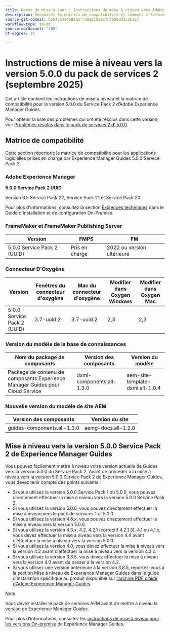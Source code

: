 ```yaml
---
title: Notes de mise à jour | Instructions de mise à niveau vers Adobe Experience Manager Guides 5.0.0 Service Pack 2
description: Découvrez la matrice de compatibilité et comment effectuer une mise à niveau vers la version 5.0.0 Service Pack 2 d’Adobe Experience Manager Guides.
source-git-commit: b5b4c5484593a2f7d9121da1c7bfb28dd2c36a57
workflow-type: tm+mt
source-wordcount: '469'
ht-degree: 1%

---
```


# Instructions de mise à niveau vers la version 5.0.0 du pack de services 2 (septembre 2025)

Cet article contient les instructions de mise à niveau et la matrice de compatibilité pour la version 5.0.0 du Service Pack 2 d’Adobe Experience Manager Guides.

Pour obtenir la liste des problèmes qui ont été résolus dans cette version, voir [Problèmes résolus dans le pack de services 2 d’ 5.0.0](../release-info/fixed-issues-5-0-0-sp2.md).

## Matrice de compatibilité

Cette section répertorie la matrice de compatibilité pour les applications logicielles prises en charge par Experience Manager Guides 5.0.0 Service Pack 2.

### Adobe Experience Manager

**5.0.0 Service Pack 2 UUID**

Version 6.5 Service Pack 22, Service Pack 21 et Service Pack 20

Pour plus d&#39;informations, consultez la section [Exigences techniques](../install-guide/download-install-technical-requirements.md) dans le Guide d&#39;installation et de configuration On-Premise.

### FrameMaker et FrameMaker Publishing Server

| Version | FMPS | FM |
| --- | --- | --- |
| 5.0.0 Service Pack 2 (UUID) | Pris en charge | 2022 ou version ultérieure |

### Connecteur D&#39;Oxygène

| Version | Fenêtres du connecteur d&#39;oxygène | Mac du connecteur d&#39;oxygène | Modifier dans Oxygen Windows | Modifier dans Oxygen Mac |
| --- | --- | --- |--- |--- |
| 5.0.0 Service Pack 2 (UUID) | 3.7-uuid.2 | 3.7-uuid.2 | 2,3 | 2,3 |

### Version du modèle de la base de connaissances

| Nom du package de composants | Version des composants | Version du modèle |
|---|---|---|
| Package de contenu de composants Experience Manager Guides pour Cloud Service | dxml-components.all-1.3.0 | aem-site-template-dxml.all-1.0.4 |

### Nouvelle version du modèle de site AEM


| Version des composants | Version du site |
|---|---|
| guides-components.all-1.3.0 | aemg-docs.all-1.2.0 |


## Mise à niveau vers la version 5.0.0 Service Pack 2 de Experience Manager Guides

Vous pouvez facilement mettre à niveau votre version actuelle de Guides vers la version 5.0.0 du Service Pack 2. Avant de procéder à la mise à niveau vers la version 5.0.0 Service Pack 2 de Experience Manager Guides, vous devez tenir compte des points suivants :

- Si vous utilisez la version 5.0.0 Service Pack 1 ou 5.0.0, vous pouvez directement effectuer la mise à niveau vers la version 5.0.0 Service Pack 2.
- Si vous utilisez la version 5.0.0, vous pouvez directement effectuer la mise à niveau vers le pack de services 1 d’ 5.0.0.
- Si vous utilisez la version 4.6.x, vous pouvez directement effectuer la mise à niveau vers la version 5.0.0.
- Si vous utilisez la version 4.3.x, 4.2, 4.2.1 (correctif 4.2.1.3), 4.1 ou 4.1.x, vous devez effectuer la mise à niveau vers la version 4.4 avant d’effectuer la mise à niveau vers la version 5.0.0.
- Si vous utilisez la version 4.0, vous devez effectuer la mise à niveau vers la version 4.2 avant d’effectuer la mise à niveau vers la version 4.3.x.
- Si vous utilisez la version 3.8.5, vous devez effectuer la mise à niveau vers la version 4.0 avant de passer à la version 4.2.
- Si vous utilisez une version antérieure à la version 3.8.5, reportez-vous à la section Mise à niveau de Experience Manager Guides dans le guide d’installation spécifique au produit disponible sur [l’archive PDF d’aide d’Adobe Experience Manager Guides](https://helpx.adobe.com/fr/xml-documentation-for-experience-manager/archive.html).

>[!NOTE]
>
>Vous devez installer le pack de services AEM avant de mettre à niveau la version de Experience Manager Guides.

Pour plus d’informations, consultez les [instructions de mise à niveau pour les versions On-premise](../install-guide/upgrade-xml-documentation.md) de Experience Manager Guides.
